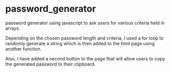 # password_generator


password generator using javascript to ask users for various criteria held in arrays.

Depending on the chosen password length and criteria, I used a for loop to randomly generate a string which is then added to the html page using another function.

Also, I have added a second button to the page that will allow users to copy the generated password to their clipboard.
